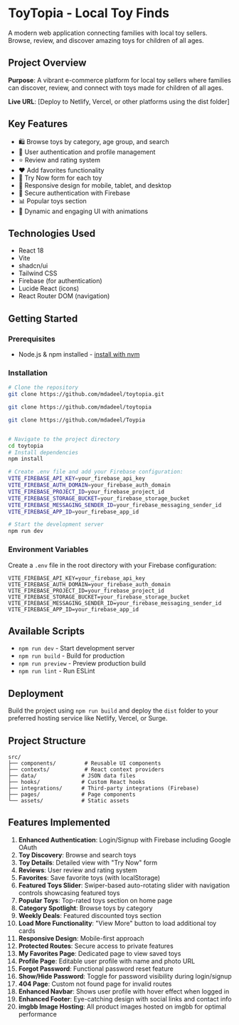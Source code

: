 # ToyTopia - Local Toy Finds

A modern web application connecting families with local toy sellers. Browse, review, and discover amazing toys for children of all ages.

## Project Overview

**Purpose**: A vibrant e-commerce platform for local toy sellers where families can discover, review, and connect with toys made for children of all ages.

**Live URL**: [Deploy to Netlify, Vercel, or other platforms using the dist folder]

## Key Features

- 🛍️ Browse toys by category, age group, and search
- 👤 User authentication and profile management
- ⭐ Review and rating system
- ❤️ Add favorites functionality
- 🛒 Try Now form for each toy
- 🎨 Responsive design for mobile, tablet, and desktop
- 🔐 Secure authentication with Firebase
- 📊 Popular toys section
- 🎯 Dynamic and engaging UI with animations

## Technologies Used

- React 18
- Vite
- shadcn/ui
- Tailwind CSS
- Firebase (for authentication)
- Lucide React (icons)
- React Router DOM (navigation)

## Getting Started

### Prerequisites

- Node.js & npm installed - [install with nvm](https://github.com/nvm-sh/nvm#installing-and-updating)

### Installation

```sh
# Clone the repository
git clone https://github.com/mdadeel/toytopia.git

git clone https://github.com/mdadeel/toytopia

git clone https://github.com/mdadeel/Toypia


# Navigate to the project directory
cd toytopia
# Install dependencies
npm install

# Create .env file and add your Firebase configuration:
VITE_FIREBASE_API_KEY=your_firebase_api_key
VITE_FIREBASE_AUTH_DOMAIN=your_firebase_auth_domain
VITE_FIREBASE_PROJECT_ID=your_firebase_project_id
VITE_FIREBASE_STORAGE_BUCKET=your_firebase_storage_bucket
VITE_FIREBASE_MESSAGING_SENDER_ID=your_firebase_messaging_sender_id
VITE_FIREBASE_APP_ID=your_firebase_app_id

# Start the development server
npm run dev
```

### Environment Variables

Create a `.env` file in the root directory with your Firebase configuration:

```
VITE_FIREBASE_API_KEY=your_firebase_api_key
VITE_FIREBASE_AUTH_DOMAIN=your_firebase_auth_domain
VITE_FIREBASE_PROJECT_ID=your_firebase_project_id
VITE_FIREBASE_STORAGE_BUCKET=your_firebase_storage_bucket
VITE_FIREBASE_MESSAGING_SENDER_ID=your_firebase_messaging_sender_id
VITE_FIREBASE_APP_ID=your_firebase_app_id
```

## Available Scripts

- `npm run dev` - Start development server
- `npm run build` - Build for production
- `npm run preview` - Preview production build
- `npm run lint` - Run ESLint

## Deployment

Build the project using `npm run build` and deploy the `dist` folder to your preferred hosting service like Netlify, Vercel, or Surge.

## Project Structure

```
src/
├── components/         # Reusable UI components
├── contexts/           # React context providers
├── data/              # JSON data files
├── hooks/             # Custom React hooks
├── integrations/      # Third-party integrations (Firebase)
├── pages/             # Page components
└── assets/            # Static assets
```

## Features Implemented

1. **Enhanced Authentication**: Login/Signup with Firebase including Google OAuth
2. **Toy Discovery**: Browse and search toys
3. **Toy Details**: Detailed view with "Try Now" form
4. **Reviews**: User review and rating system
5. **Favorites**: Save favorite toys (with localStorage)
6. **Featured Toys Slider**: Swiper-based auto-rotating slider with navigation controls showcasing featured toys
7. **Popular Toys**: Top-rated toys section on home page
8. **Category Spotlight**: Browse toys by category
9. **Weekly Deals**: Featured discounted toys section
10. **Load More Functionality**: "View More" button to load additional toy cards
11. **Responsive Design**: Mobile-first approach
12. **Protected Routes**: Secure access to private features
13. **My Favorites Page**: Dedicated page to view saved toys
14. **Profile Page**: Editable user profile with name and photo URL
15. **Forgot Password**: Functional password reset feature
16. **Show/Hide Password**: Toggle for password visibility during login/signup
17. **404 Page**: Custom not found page for invalid routes
18. **Enhanced Navbar**: Shows user profile with hover effect when logged in
19. **Enhanced Footer**: Eye-catching design with social links and contact info
20. **imgbb Image Hosting**: All product images hosted on imgbb for optimal performance
